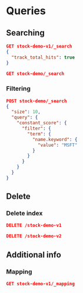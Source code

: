 # Queries

## Searching
```json
GET stock-demo-v1/_search 
{
  "track_total_hits": true
}
```

```json
GET stock-demo/_search
```

### Filtering
```json
POST stock-demo/_search
{
  "size": 10,
  "query": {
    "constant_score": {
      "filter": {
        "term": {
          "name.keyword": {
            "value": "MSFT"
          }
        }
      }
    }
  }
}
```

## Delete

### Delete index
```json
DELETE /stock-demo-v1
```

```json
DELETE /stock-demo-v2
```

## Additional info

### Mapping
```json
GET stock-demo-v1/_mapping
```